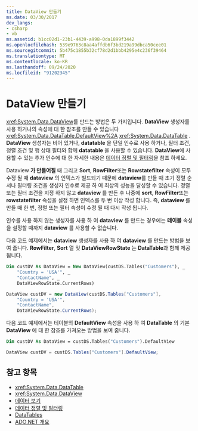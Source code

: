 ```yaml
---
title: DataView 만들기
ms.date: 03/30/2017
dev_langs:
- csharp
- vb
ms.assetid: b1cc02d1-23b1-4439-a998-0da1899f3442
ms.openlocfilehash: 539e9763c8aa4affdb6f3bd219a99dbca50cee01
ms.sourcegitcommit: 5b475c1855b32cf78d2d1bbb4295e4c236f39464
ms.translationtype: MT
ms.contentlocale: ko-KR
ms.lasthandoff: 09/24/2020
ms.locfileid: "91202345"
---
```

# <a name="creating-a-dataview"></a>DataView 만들기

<xref:System.Data.DataView>를 만드는 방법은 두 가지입니다. **DataView** 생성자를 사용 하거나의 속성에 대 한 참조를 만들 수 있습니다 <xref:System.Data.DataTable.DefaultView%2A> <xref:System.Data.DataTable> . **DataView** 생성자는 비어 있거나, **datatable** 을 단일 인수로 사용 하거나, 필터 조건, 정렬 조건 및 행 상태 필터와 함께 **datatable** 을 사용할 수 있습니다. **DataView**에 사용할 수 있는 추가 인수에 대 한 자세한 내용은 [데이터 정렬 및 필터링](sorting-and-filtering-data.md)을 참조 하세요.  
  
 Dataview **가 만들어질** 때 그리고 **Sort**, **RowFilter**또는 **Rowstatefilter** 속성이 모두 수정 될 때 **dataview** 의 인덱스가 빌드되기 때문에 **dataview**를 만들 때 초기 정렬 순서나 필터링 조건을 생성자 인수로 제공 하 여 최상의 성능을 달성할 수 있습니다. 정렬 또는 필터 조건을 지정 하지 않고 **dataview** 를 만든 후 나중에 **sort**, **RowFilter**또는 **rowstatefilter** 속성을 설정 하면 인덱스를 두 번 이상 작성 합니다. 즉, **dataview** 를 만들 때 한 번, 정렬 또는 필터 속성이 수정 될 때 다시 작성 됩니다.  
  
 인수를 사용 하지 않는 생성자를 사용 하 여 **dataview** 를 만드는 경우에는 **테이블** 속성을 설정할 때까지 **dataview** 를 사용할 수 없습니다.  
  
 다음 코드 예제에서는 **dataview** 생성자를 사용 하 여 **dataview** 를 만드는 방법을 보여 줍니다. **RowFilter**, **Sort** 열 및 **DataViewRowState** 는 **DataTable**과 함께 제공 됩니다.  
  
```vb  
Dim custDV As DataView = New DataView(custDS.Tables("Customers"), _  
    "Country = 'USA'", _  
    "ContactName", _  
    DataViewRowState.CurrentRows)  
```  
  
```csharp  
DataView custDV = new DataView(custDS.Tables["Customers"],
    "Country = 'USA'",
    "ContactName",
    DataViewRowState.CurrentRows);  
```  
  
 다음 코드 예제에서는 테이블의 **DefaultView** 속성을 사용 하 여 **DataTable** 의 기본 **DataView** 에 대 한 참조를 가져오는 방법을 보여 줍니다.  
  
```vb  
Dim custDV As DataView = custDS.Tables("Customers").DefaultView  
```  
  
```csharp  
DataView custDV = custDS.Tables["Customers"].DefaultView;  
```  
  
## <a name="see-also"></a>참고 항목

- <xref:System.Data.DataTable>
- <xref:System.Data.DataView>
- [데이터 보기](dataviews.md)
- [데이터 정렬 및 필터링](sorting-and-filtering-data.md)
- [DataTables](datatables.md)
- [ADO.NET 개요](../ado-net-overview.md)
